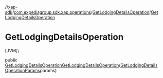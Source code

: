 //[xap-sdk](../../../index.md)/[com.expediagroup.sdk.xap.operations](../index.md)/[GetLodgingDetailsOperation](index.md)/[GetLodgingDetailsOperation](-get-lodging-details-operation.md)

# GetLodgingDetailsOperation

[JVM]\

public [GetLodgingDetailsOperation](index.md)[GetLodgingDetailsOperation](-get-lodging-details-operation.md)([GetLodgingDetailsOperationParams](../-get-lodging-details-operation-params/index.md)params)

